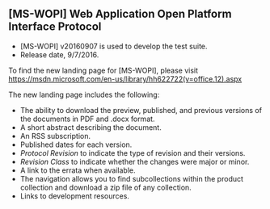 ## [MS-WOPI] Web Application Open Platform Interface Protocol
- [MS-WOPI] v20160907 is used to develop the test suite.
- Release date, 9/7/2016.

To find the new landing page for [MS-WOPI], please visit https://msdn.microsoft.com/en-us/library/hh622722(v=office.12).aspx

The new landing page includes the following:
- The ability to download the preview, published, and previous versions of the documents in PDF and .docx format.
- A short abstract describing the document.
- An RSS subscription.
- Published dates for each version.
- *Protocol Revision* to indicate the type of revision and their versions.
- *Revision Class* to indicate whether the changes were major or minor.
- A link to the errata when available.
- The navigation allows you to find subcollections within the product collection and download a zip file of any collection.
- Links to development resources.